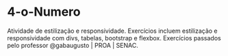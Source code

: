 # 4-o-Numero
Atividade de estilização e responsividade. Exercícios incluem estilização e responsividade com divs, tabelas, bootstrap e flexbox.
Exercícios passados pelo professor @gabaugusto | PROA | SENAC.
